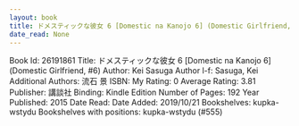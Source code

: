 ```yaml
---
layout: book
title: ドメスティックな彼女 6 [Domestic na Kanojo 6] (Domestic Girlfriend,  no. 6)
date_read: None
---
```


Book Id: 26191861
Title: ドメスティックな彼女 6 [Domestic na Kanojo 6] (Domestic Girlfriend, #6)
Author: Kei Sasuga
Author l-f: Sasuga, Kei
Additional Authors: 流石 景
ISBN: 
My Rating: 0
Average Rating: 3.81
Publisher: 講談社
Binding: Kindle Edition
Number of Pages: 192
Year Published: 2015
Date Read: 
Date Added: 2019/10/21
Bookshelves: kupka-wstydu
Bookshelves with positions: kupka-wstydu (#555)


